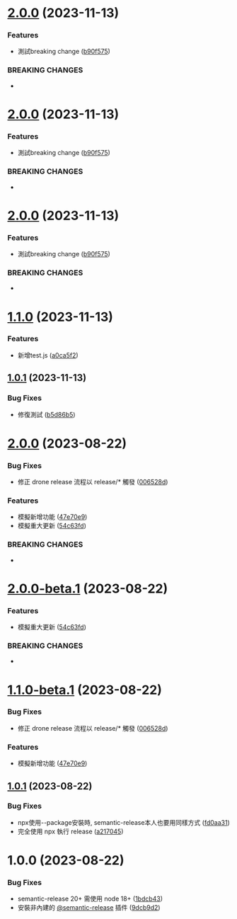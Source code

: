 # [2.0.0](https://github.com/bruce94508/semantic-release-example/compare/1.1.0...2.0.0) (2023-11-13)


### Features

* 測試breaking change ([b90f575](https://github.com/bruce94508/semantic-release-example/commit/b90f57597d1072bb99c5bdcd73e36aedd3e0b209))


### BREAKING CHANGES

* <jira>

# [2.0.0](https://github.com/bruce94508/semantic-release-example/compare/1.1.0...2.0.0) (2023-11-13)


### Features

* 測試breaking change ([b90f575](https://github.com/bruce94508/semantic-release-example/commit/b90f57597d1072bb99c5bdcd73e36aedd3e0b209))


### BREAKING CHANGES

* <jira>

# [2.0.0](https://github.com/bruce94508/semantic-release-example/compare/1.1.0...2.0.0) (2023-11-13)


### Features

* 測試breaking change ([b90f575](https://github.com/bruce94508/semantic-release-example/commit/b90f57597d1072bb99c5bdcd73e36aedd3e0b209))


### BREAKING CHANGES

* <jira>

# [1.1.0](https://github.com/bruce94508/semantic-release-example/compare/1.0.1...1.1.0) (2023-11-13)


### Features

* 新增test.js ([a0ca5f2](https://github.com/bruce94508/semantic-release-example/commit/a0ca5f2a855470159c7d016d23c2a50ce2e3e102))

## [1.0.1](https://github.com/bruce94508/semantic-release-example/compare/1.0.0...1.0.1) (2023-11-13)


### Bug Fixes

* 修復測試 ([b5d86b5](https://github.com/bruce94508/semantic-release-example/commit/b5d86b5499830adf4011608c3f69d3d9558ab124))

# [2.0.0](https://bitbucket.org/maxwin-inc/semantic-release-example/compare/1.0.1...2.0.0) (2023-08-22)


### Bug Fixes

* 修正 drone release 流程以 release/* 觸發 ([006528d](https://bitbucket.org/maxwin-inc/semantic-release-example/commits/006528d33b4ef0b65cccb910c457cf5df8ab7d71))


### Features

* 模擬新增功能 ([47e70e9](https://bitbucket.org/maxwin-inc/semantic-release-example/commits/47e70e92025809c04d5a257965a34a475a64b676))
* 模擬重大更新 ([54c63fd](https://bitbucket.org/maxwin-inc/semantic-release-example/commits/54c63fd9ce4c74980274a6a4d74f5adb3e0ded83))


### BREAKING CHANGES

* <jira issue id>

# [2.0.0-beta.1](https://bitbucket.org/maxwin-inc/semantic-release-example/compare/1.1.0-beta.1...2.0.0-beta.1) (2023-08-22)


### Features

* 模擬重大更新 ([54c63fd](https://bitbucket.org/maxwin-inc/semantic-release-example/commits/54c63fd9ce4c74980274a6a4d74f5adb3e0ded83))


### BREAKING CHANGES

* <jira issue id>

# [1.1.0-beta.1](https://bitbucket.org/maxwin-inc/semantic-release-example/compare/1.0.1...1.1.0-beta.1) (2023-08-22)


### Bug Fixes

* 修正 drone release 流程以 release/* 觸發 ([006528d](https://bitbucket.org/maxwin-inc/semantic-release-example/commits/006528d33b4ef0b65cccb910c457cf5df8ab7d71))


### Features

* 模擬新增功能 ([47e70e9](https://bitbucket.org/maxwin-inc/semantic-release-example/commits/47e70e92025809c04d5a257965a34a475a64b676))

## [1.0.1](https://bitbucket.org/maxwin-inc/semantic-release-example/compare/1.0.0...1.0.1) (2023-08-22)


### Bug Fixes

* npx使用--package安裝時, semantic-release本人也要用同樣方式 ([fd0aa31](https://bitbucket.org/maxwin-inc/semantic-release-example/commits/fd0aa317282540234c07e6d1dfa05330996ce4e1))
* 完全使用 npx 執行 release ([a217045](https://bitbucket.org/maxwin-inc/semantic-release-example/commits/a217045703f4c4305ae7d8c7acf5b449113d2e5b))

# 1.0.0 (2023-08-22)


### Bug Fixes

* semantic-release 20+ 需使用 node 18+ ([1bdcb43](https://bitbucket.org/maxwin-inc/semantic-release-example/commits/1bdcb43a3be73a22410b18f22835051d1687606b))
* 安裝非內建的 [@semantic-release](https://bitbucket.org/semantic-release) 插件 ([9dcb9d2](https://bitbucket.org/maxwin-inc/semantic-release-example/commits/9dcb9d236405d5933387a5405bab9556a3166a5c))
